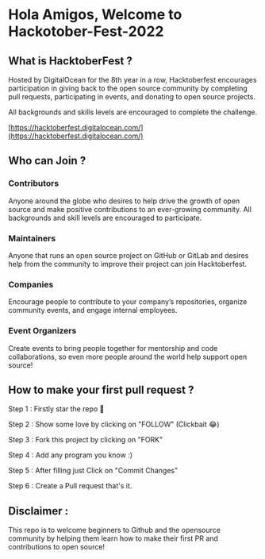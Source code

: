 # Hola Amigos, Welcome to Hackotober-Fest-2022

## What is HacktoberFest ?
Hosted by DigitalOcean for the 8th year in a row, Hacktoberfest encourages participation in giving back to the open source community by completing pull requests, participating in events, and donating to open source projects.

All backgrounds and skills levels are encouraged to complete the challenge.

[https://hacktoberfest.digitalocean.com/](https://hacktoberfest.digitalocean.com/)

## Who can Join ?

### Contributors
Anyone around the globe who desires to help drive the growth of open source and make positive contributions to an ever-growing community. All backgrounds and skill levels are encouraged to participate.

### Maintainers
Anyone that runs an open source project on GitHub or GitLab and desires help from the community to improve their project can join Hacktoberfest.

### Companies 
Encourage people to contribute to your company’s repositories, organize community events, and engage internal employees.

### Event Organizers
Create events to bring people together for mentorship and code collaborations, so even more people around the world help support open source!

## How to make your first pull request ?
Step 1 : Firstly star the repo 🌟

Step 2 : Show some love by clicking on "FOLLOW" (Clickbait 😂)

Step 3 : Fork this project by clicking on "FORK"

Step 4 : Add any program you know :)

Step 5 : After filling just Click on "Commit Changes"

Step 6 : Create a Pull request that's it.

## Disclaimer : 
This repo is to welcome beginners to Github and the opensource community by helping them learn how to make their first PR and contributions to open source!
